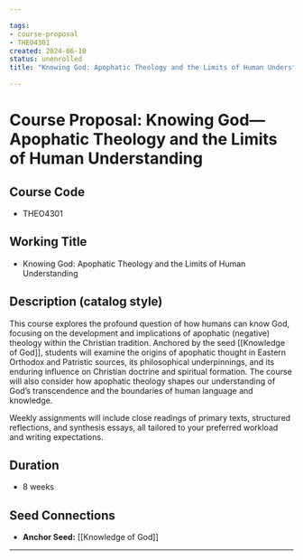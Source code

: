 ```yaml
---

tags:
- course-proposal
- THEO4301
created: 2024-06-10  
status: unenrolled
title: "Knowing God: Apophatic Theology and the Limits of Human Understanding"

---
```


# Course Proposal: Knowing God—Apophatic Theology and the Limits of Human Understanding

## Course Code
- THEO4301

## Working Title
- Knowing God: Apophatic Theology and the Limits of Human Understanding

## Description (catalog style)
This course explores the profound question of how humans can know God, focusing on the development and implications of apophatic (negative) theology within the Christian tradition. Anchored by the seed [[Knowledge of God]], students will examine the origins of apophatic thought in Eastern Orthodox and Patristic sources, its philosophical underpinnings, and its enduring influence on Christian doctrine and spiritual formation. The course will also consider how apophatic theology shapes our understanding of God’s transcendence and the boundaries of human language and knowledge.

Weekly assignments will include close readings of primary texts, structured reflections, and synthesis essays, all tailored to your preferred workload and writing expectations.

## Duration
- 8 weeks

## Seed Connections
- **Anchor Seed:** [[Knowledge of God]]    

---
